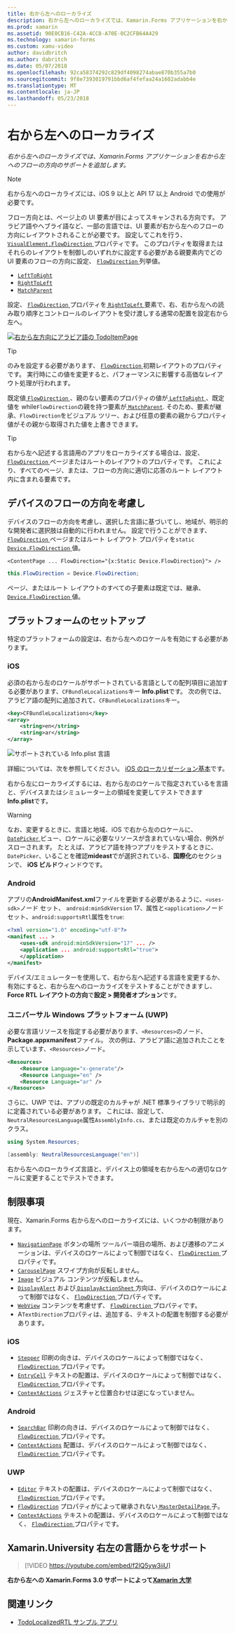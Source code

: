 ```yaml
---
title: 右から左へのローカライズ
description: 右から左へのローカライズでは、Xamarin.Forms アプリケーションを右から左へのフローの方向のサポートを追加します。
ms.prod: xamarin
ms.assetid: 90E0CB16-C42A-4CC8-A70E-0C2CFB64A429
ms.technology: xamarin-forms
ms.custom: xamu-video
author: davidbritch
ms.author: dabritch
ms.date: 05/07/2018
ms.openlocfilehash: 92ca58374292c829df4098274abae870b355a7b0
ms.sourcegitcommit: 9f8e7393019791bbd6af4fefaa24a1602adabb4e
ms.translationtype: MT
ms.contentlocale: ja-JP
ms.lasthandoff: 05/23/2018
---
```

# <a name="right-to-left-localization"></a>右から左へのローカライズ

_右から左へのローカライズでは、Xamarin.Forms アプリケーションを右から左へのフローの方向のサポートを追加します。_

> [!NOTE]
> 右から左へのローカライズには、iOS 9 以上と API 17 以上 Android での使用が必要です。

フロー方向とは、ページ上の UI 要素が目によってスキャンされる方向です。 アラビア語やヘブライ語など、一部の言語では、UI 要素が右から左へのフローの方向にレイアウトされることが必要です。 設定してこれを行う、 [ `VisualElement.FlowDirection` ](xref:Xamarin.Forms.VisualElement.FlowDirection)プロパティです。 このプロパティを取得またはそれらのレイアウトを制御しのいずれかに設定する必要がある親要素内でどの UI 要素のフローの方向に設定、 [ `FlowDirection` ](xref:Xamarin.Forms.FlowDirection)列挙値。

- [`LeftToRight`](xref:Xamarin.Forms.FlowDirection.LeftToRight)
- [`RightToLeft`](xref:Xamarin.Forms.FlowDirection.RightToLeft)
- [`MatchParent`](xref:Xamarin.Forms.FlowDirection.MatchParent)

設定、 [ `FlowDirection` ](xref:Xamarin.Forms.VisualElement.FlowDirection)プロパティを[ `RightToLeft` ](xref:Xamarin.Forms.FlowDirection.RightToLeft)要素で、右、右から左への読み取り順序とコントロールのレイアウトを受け渡しする通常の配置を設定右から左へ。

[![右から左方向にアラビア語の TodoItemPage](rtl-images/TodoItemPage-Arabic.png "、右から左へのフローの方向とアラビア語の TodoItemPage")](rtl-images/TodoItemPage-Arabic-Large.png#lightbox "右から左へのフローの方向とアラビア語の TodoItemPage")

> [!TIP]
> のみを設定する必要があります、 [ `FlowDirection` ](xref:Xamarin.Forms.VisualElement.FlowDirection)初期レイアウトのプロパティです。 実行時にこの値を変更すると、パフォーマンスに影響する高価なレイアウト処理が行われます。

既定値[ `FlowDirection` ](xref:Xamarin.Forms.VisualElement.FlowDirection) 、親のない要素のプロパティの値が[ `LeftToRight` ](xref:Xamarin.Forms.FlowDirection.LeftToRight)、既定値を while`FlowDirection`の親を持つ要素が[ `MatchParent`](xref:Xamarin.Forms.FlowDirection.MatchParent). そのため、要素が継承、`FlowDirection`をビジュアル ツリー、および任意の要素の親からプロパティ値がその親から取得された値を上書きできます。

> [!TIP]
> 右から左へ記述する言語用のアプリをローカライズする場合は、設定、 [ `FlowDirection` ](xref:Xamarin.Forms.VisualElement.FlowDirection)ページまたはルートのレイアウトのプロパティです。 これにより、すべてのページ、または、フローの方向に適切に応答のルート レイアウト内に含まれる要素です。

## <a name="respecting-device-flow-direction"></a>デバイスのフローの方向を考慮し

デバイスのフローの方向を考慮し、選択した言語に基づいてし、地域が、明示的な開発者に選択肢は自動的に行われません。 設定で行うことができます、 [ `FlowDirection` ](xref:Xamarin.Forms.VisualElement.FlowDirection) ページまたはルート レイアウト プロパティを`static` [ `Device.FlowDirection` ](xref:Xamarin.Forms.Device.FlowDirection)値。

```xaml
<ContentPage ... FlowDirection="{x:Static Device.FlowDirection}"> />
```

```csharp
this.FlowDirection = Device.FlowDirection;
```

ページ、またはルート レイアウトのすべての子要素は既定では、継承、 [ `Device.FlowDirection` ](xref:Xamarin.Forms.Device.FlowDirection)値。

## <a name="platform-setup"></a>プラットフォームのセットアップ

特定のプラットフォームの設定は、右から左へのロケールを有効にする必要があります。

### <a name="ios"></a>iOS

必須の右から左のロケールがサポートされている言語としての配列項目に追加する必要があります、`CFBundleLocalizations`キー **Info.plist**です。 次の例では、アラビア語の配列に追加されて、`CFBundleLocalizations`キー。

```xml
<key>CFBundleLocalizations</key>
<array>
    <string>en</string>
    <string>ar</string>
</array>
```

![サポートされている Info.plist 言語](rtl-images/ios-locales.png "Info.plist でサポートされる言語")

詳細については、次を参照してください。 [iOS のローカリゼーション基本](https://docs.microsoft.com/en-gb/xamarin/ios/app-fundamentals/localization/#localization-basics-in-ios)です。

右から左にローカライズするには、右から左のロケールで指定されているを言語と、デバイスまたはシミュレーター上の領域を変更してテストできます**Info.plist**です。

> [!WARNING]
> なお、変更するときに、言語と地域、iOS で右から左のロケールに、 [ `DatePicker` ](xref:Xamarin.Forms.DatePicker)ビュー、ロケールに必要なリソースが含まれていない場合、例外がスローされます。 たとえば、アラビア語を持つアプリをテストするときに、 `DatePicker`、いることを確認**mideast**でが選択されている、**国際化**のセクションで、 **iOS ビルド**ウィンドウです。

### <a name="android"></a>Android

アプリの**AndroidManifest.xml**ファイルを更新する必要があるように、`<uses-sdk>`ノード セット、 `android:minSdkVersion` 17、属性と`<application>`ノード セット、`android:supportsRtl`属性を`true`:

```xml
<?xml version="1.0" encoding="utf-8"?>
<manifest ... >
    <uses-sdk android:minSdkVersion="17" ... />
    <application ... android:supportsRtl="true">
    </application>
</manifest>
```

デバイス/エミュレーターを使用して、右から左へ記述する言語を変更するか、有効にすると、右から左へのローカライズをテストすることができますし、 **Force RTL レイアウトの方向**で**設定 > 開発者オプション**です。

### <a name="universal-windows-platform-uwp"></a>ユニバーサル Windows プラットフォーム (UWP)

必要な言語リソースを指定する必要があります、`<Resources>`のノード、 **Package.appxmanifest**ファイル。 次の例は、アラビア語に追加されたことを示しています、`<Resources>`ノード。

```xml
<Resources>
    <Resource Language="x-generate"/>
    <Resource Language="en" />
    <Resource Language="ar" />
</Resources>
```

さらに、UWP では、アプリの既定のカルチャが .NET 標準ライブラリで明示的に定義されている必要があります。 これには、設定して、`NeutralResourcesLanguage`属性`AssemblyInfo.cs`、または既定のカルチャを別のクラス。

```csharp
using System.Resources;

[assembly: NeutralResourcesLanguage("en")]
```

右から左へのローカライズ言語と、デバイス上の領域を右から左への適切なロケールに変更することでテストできます。

## <a name="limitations"></a>制限事項

現在、Xamarin.Forms 右から左へのローカライズには、いくつかの制限があります。

- [`NavigationPage`](xref:Xamarin.Forms.NavigationPage) ボタンの場所 ツールバー項目の場所、および遷移のアニメーションは、デバイスのロケールによって制御ではなく、 [ `FlowDirection` ](xref:Xamarin.Forms.VisualElement.FlowDirection)プロパティです。
- [`CarouselPage`](xref:Xamarin.Forms.CarouselPage) スワイプ方向が反転しません。
- [`Image`](xref:Xamarin.Forms.Image) ビジュアル コンテンツが反転しません。
- [`DisplayAlert`](https://developer.xamarin.com/api/member/Xamarin.Forms.Page.DisplayAlert/p/System.String/System.String/System.String/) および[ `DisplayActionSheet` ](https://developer.xamarin.com/api/member/Xamarin.Forms.Page.DisplayActionSheet/p/System.String/System.String/System.String/System.String[]/)方向は、デバイスのロケールによって制御ではなく、 [ `FlowDirection` ](xref:Xamarin.Forms.VisualElement.FlowDirection)プロパティです。
- [`WebView`](xref:Xamarin.Forms.WebView) コンテンツを考慮せず、 [ `FlowDirection` ](xref:Xamarin.Forms.VisualElement.FlowDirection)プロパティです。
- A`TextDirection`プロパティは、追加する、テキストの配置を制御する必要があります。

### <a name="ios"></a>iOS

- [`Stepper`](xref:Xamarin.Forms.Stepper) 印刷の向きは、デバイスのロケールによって制御ではなく、 [ `FlowDirection` ](xref:Xamarin.Forms.VisualElement.FlowDirection)プロパティです。
- [`EntryCell`](xref:Xamarin.Forms.EntryCell) テキストの配置は、デバイスのロケールによって制御ではなく、 [ `FlowDirection` ](xref:Xamarin.Forms.VisualElement.FlowDirection)プロパティです。
- [`ContextActions`](xref:Xamarin.Forms.Cell.ContextActions) ジェスチャと位置合わせは逆になっていません。

### <a name="android"></a>Android

- [`SearchBar`](xref:Xamarin.Forms.SearchBar) 印刷の向きは、デバイスのロケールによって制御ではなく、 [ `FlowDirection` ](xref:Xamarin.Forms.VisualElement.FlowDirection)プロパティです。
- [`ContextActions`](xref:Xamarin.Forms.Cell.ContextActions) 配置は、デバイスのロケールによって制御ではなく、 [ `FlowDirection` ](xref:Xamarin.Forms.VisualElement.FlowDirection)プロパティです。

### <a name="uwp"></a>UWP

- [`Editor`](xref:Xamarin.Forms.Editor) テキストの配置は、デバイスのロケールによって制御ではなく、 [ `FlowDirection` ](xref:Xamarin.Forms.VisualElement.FlowDirection)プロパティです。
- [`FlowDirection`](xref:Xamarin.Forms.VisualElement.FlowDirection) プロパティがによって継承されない[ `MasterDetailPage` ](xref:Xamarin.Forms.MasterDetailPage)子。
- [`ContextActions`](xref:Xamarin.Forms.Cell.ContextActions) テキストの配置は、デバイスのロケールによって制御ではなく、 [ `FlowDirection` ](xref:Xamarin.Forms.VisualElement.FlowDirection)プロパティです。

## <a name="right-to-left-language-support-with-xamarinuniversity"></a>Xamarin.University 右左の言語からをサポート

> [!VIDEO https://youtube.com/embed/f2lQ5yw3iiU]

**右から左への Xamarin.Forms 3.0 サポートによって[Xamarin 大学](https://university.xamarin.com/)**

## <a name="related-links"></a>関連リンク

- [TodoLocalizedRTL サンプル アプリ](https://developer.xamarin.com/samples/xamarin-forms/TodoLocalizedRTL/)
